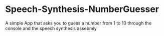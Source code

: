 # Speech-Synthesis-NumberGuesser
A simple App that asks you to guess a number from 1 to 10 through the console and the speech synthesis assebmly
